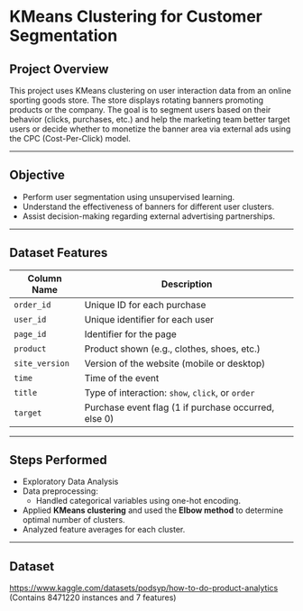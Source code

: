 # KMeans Clustering for Customer Segmentation

## Project Overview
This project uses KMeans clustering on user interaction data from an online sporting goods store. The store displays rotating banners promoting products or the company. The goal is to segment users based on their behavior (clicks, purchases, etc.) and help the marketing team better target users or decide whether to monetize the banner area via external ads using the CPC (Cost-Per-Click) model.

---

## Objective
- Perform user segmentation using unsupervised learning.
- Understand the effectiveness of banners for different user clusters.
- Assist decision-making regarding external advertising partnerships.

---

## Dataset Features

| Column Name           | Description |
|-----------------------|-------------|
| `order_id`            | Unique ID for each purchase |
| `user_id`             | Unique identifier for each user |
| `page_id`             | Identifier for the page |
| `product`             | Product shown (e.g., clothes, shoes, etc.) |
| `site_version`        | Version of the website (mobile or desktop) |
| `time`                | Time of the event |
| `title`               | Type of interaction: `show`, `click`, or `order` |
| `target`              | Purchase event flag (1 if purchase occurred, else 0) |

---

## Steps Performed
- Exploratory Data Analysis
- Data preprocessing:
  - Handled categorical variables using one-hot encoding.
- Applied **KMeans clustering** and used the **Elbow method** to determine optimal number of clusters.
- Analyzed feature averages for each cluster.

---

## Dataset
https://www.kaggle.com/datasets/podsyp/how-to-do-product-analytics
(Contains 8471220 instances and 7 features)

